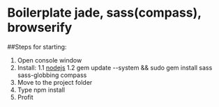 # Boilerplate jade, sass(compass), browserify

##Steps for starting:
1. Open console window
2. Install:
	1.1 [nodejs](http://nodejs.org/)
	1.2 gem update --system && sudo gem install sass sass-globbing compass
3. Move to the project folder
4. Type npm install
5. Profit